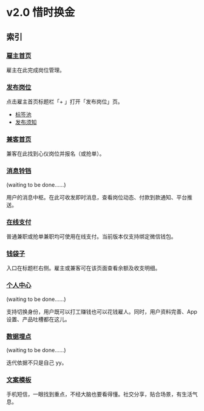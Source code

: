 # v2.0 惜时换金
## 索引

###  [雇主首页](home-employer.html)
雇主在此完成岗位管理。
### [发布岗位](new-job.html)
点击雇主首页标题栏「+ 」打开「发布岗位」页。

-  [标签池](tag-pool.html)
-  [发布须知](statement1.html)

### [兼客首页](home-employee.html)
兼客在此找到心仪岗位并报名（或抢单）。
### [消息铃铛](notification.html)
(waiting to be done……)

用户的消息中枢。在此可收发即时消息，查看岗位动态、付款到款通知、平台推送。
### [在线支付](pay.html)
普通兼职或抢单兼职均可使用在线支付。当前版本仅支持绑定微信钱包。
### [钱袋子](money-bag.html)
入口在标题栏右侧。雇主或兼客可在该页面查看余额及收支明细。
### [个人中心](my-center.html)
(waiting to be done……)

支持切换身份，用户既可以打工赚钱也可以花钱雇人。同时，用户资料完善、App 设置、产品吐槽都在这儿。
### [数据埋点](data-digger.html)
(waiting to be done……)

迭代依据不只是自己 yy。
### [文案模板](message-template.html)
手机短信，一眼找到重点，不经大脑也要看得懂。社交分享，贴合场景，有生活气息。